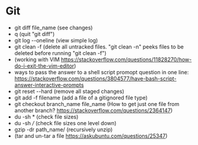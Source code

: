 # Git
- git diff file_name (see changes)
- q (quit "git diff")
- git log --oneline (view simple log)
- git clean -f (delete all untracked files. "git clean -n" peeks files to be deleted before running "git clean -f")
- (working with VIM https://stackoverflow.com/questions/11828270/how-do-i-exit-the-vim-editor)
- ways to pass the answer to a shell script promopt question in one line: https://stackoverflow.com/questions/3804577/have-bash-script-answer-interactive-prompts
- git reset --hard (remove all staged changes)
- git add -f filename (add a file of a gitignored file type)
- git checkout branch_name file_name (How to get just one file from another branch? https://stackoverflow.com/questions/2364147)
- du -sh * (check file sizes)
- du -sh */* (check file sizes one level down)
- gzip -dr path_name/ (recursively unzip)
- (tar and un-tar a file https://askubuntu.com/questions/25347)